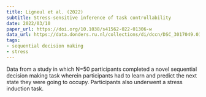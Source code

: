 ```yaml
---
title: Ligneul et al. (2022)
subtitle: Stress-sensitive inference of task controllability
date: 2022/03/10
paper_url: https://doi.org/10.1038/s41562-022-01306-w
data_url: https://data.donders.ru.nl/collections/di/dccn/DSC_3017049.01_905
tags:
- sequential decision making
- stress
---
```


Data from a study in which N=50 participants completed a novel sequential decision making task wherein participants had to learn and predict the next state they were going to occupy. Participants also underwent a stress induction task.
